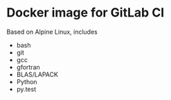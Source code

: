 # Docker image for GitLab CI
Based on Alpine Linux, includes
* bash
* git
* gcc
* gfortran
* BLAS/LAPACK
* Python
* py.test

